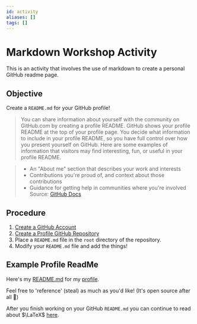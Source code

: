 ```yaml
---
id: activity
aliases: []
tags: []
---
```


# Markdown Workshop Activity

This is an activity that involves the use of markdown to create a personal
GitHub readme page.

## Objective

Create a `README.md` for your GitHub profile!

> You can share information about yourself with the community on GitHub.com by
> creating a profile README. GitHub shows your profile README at the top of your
> profile page. You decide what information to include in your profile README,
> so you have full control over how you present yourself on GitHub. Here are
> some examples of information that visitors may find interesting, fun, or
> useful in your profile README.

> - An "About me" section that describes your work and interests
> - Contributions you're proud of, and context about those contributions
> - Guidance for getting help in communities where you're involved Source:
>   [GitHub Docs](https://docs.github.com/en/account-and-profile/setting-up-and-managing-your-github-profile/customizing-your-profile/managing-your-profile-readme)

## Procedure

1. [Create a GitHub Account](https://github.com/signup)
2. [Create a Profile GitHub Repository](https://docs.github.com/en/get-started/quickstart/create-a-repo)
3. Place a `README.md` file in the `root` directory of the repository.
4. Modify your `README.md` file and add the things!

## Example Profile ReadMe

Here's my
[README.md](https://github.com/aloretocornidez/aloretocornidez/blob/main/README.md?plain=1)
for my [profile](https://github.com/aloretocornidez).

Feel free to 'reference' (steal) as much as you'd like! (It's open source after
all :shrug:)

After you finish working on your GitHub `README.md` you can continue to read
about $\LaTeX$ [here](./LaTeX.md).
